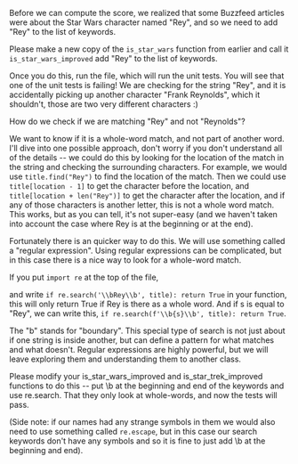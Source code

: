 
Before we can compute the score, we realized that some Buzzfeed articles were about the Star Wars character named "Rey", and so we need to add "Rey" to the list of keywords.

Please make a new copy of the `is_star_wars` function from earlier and call it `is_star_wars_improved` add "Rey" to the list of keywords.

Once you do this, run the file, which will run the unit tests. You will see that one of the unit tests is failing! We are checking for the string "Rey", and it is accidentally picking up another character "Frank Reynolds", which it shouldn't, those are two very different characters :)

How do we check if we are matching "Rey" and not "Reynolds"?

We want to know if it is a whole-word match, and not part of another word. I'll dive into one possible approach, don't worry if you don't understand all of the details -- we could do this by looking for the location of the match in the string and checking the surrounding characters. For example, we would use `title.find("Rey")` to find the location of the match. Then we could use `title[location - 1]` to get the character before the location, and `title[location + len("Rey")]` to get the character after the location, and if any of those characters is another letter, this is not a whole word match. This works, but as you can tell, it's not super-easy (and we haven't taken into account the case where Rey is at the beginning or at the end).

Fortunately there is an quicker way to do this. We will use something called a "regular expression". Using regular expressions can be complicated, but in this case there is a nice way to look for a whole-word match.

If you put `import re` at the top of the file,

and write `if re.search('\\bRey\\b', title): return True` in your function, this will only return True if Rey is there as a whole word. And if s is equal to "Rey", we can write this, `if re.search(f'\\b{s}\\b', title): return True`.

The "b" stands for "boundary". This special type of search is not just about if one string is inside another, but can define a pattern for what matches and what doesn't. Regular expressions are highly powerful, but we will leave exploring them and understanding them to another class.

Please modify your is_star_wars_improved and is_star_trek_improved functions to do this -- put \\b at the beginning and end of the keywords and use re.search. That they only look at whole-words, and now the tests will pass.

(Side note: if our names had any strange symbols in them we would also need to use something called `re.escape`, but in this case our search keywords don't have any symbols and so it is fine to just add \\b at the beginning and end).


